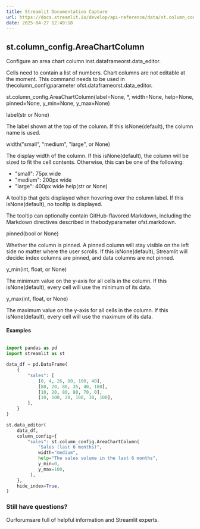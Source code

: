 ```yaml
---
title: Streamlit Documentation Capture
url: https://docs.streamlit.io/develop/api-reference/data/st.column_config/st.column_config.areachartcolumn
date: 2025-04-27 12:49:18
---
```


## st.column_config.AreaChartColumn

Configure an area chart column inst.dataframeorst.data_editor.

Cells need to contain a list of numbers. Chart columns are not editable
at the moment. This command needs to be used in thecolumn_configparameter
ofst.dataframeorst.data_editor.

st.column_config.AreaChartColumn(label=None, *, width=None, help=None, pinned=None, y_min=None, y_max=None)

label(str or None)

The label shown at the top of the column. If this isNone(default), the column name is used.

width("small", "medium", "large", or None)

The display width of the column. If this isNone(default), the
column will be sized to fit the cell contents. Otherwise, this can be
one of the following:

- "small": 75px wide
- "medium": 200px wide
- "large": 400px wide
help(str or None)

A tooltip that gets displayed when hovering over the column label. If
this isNone(default), no tooltip is displayed.

The tooltip can optionally contain GitHub-flavored Markdown, including
the Markdown directives described in thebodyparameter ofst.markdown.

pinned(bool or None)

Whether the column is pinned. A pinned column will stay visible on the
left side no matter where the user scrolls. If this isNone(default), Streamlit will decide: index columns are pinned, and data
columns are not pinned.

y_min(int, float, or None)

The minimum value on the y-axis for all cells in the column. If this isNone(default), every cell will use the minimum of its data.

y_max(int, float, or None)

The maximum value on the y-axis for all cells in the column. If this isNone(default), every cell will use the maximum of its data.

#### Examples

```python

import pandas as pd
import streamlit as st

data_df = pd.DataFrame(
    {
        "sales": [
            [0, 4, 26, 80, 100, 40],
            [80, 20, 80, 35, 40, 100],
            [10, 20, 80, 80, 70, 0],
            [10, 100, 20, 100, 30, 100],
        ],
    }
)

st.data_editor(
    data_df,
    column_config={
        "sales": st.column_config.AreaChartColumn(
            "Sales (last 6 months)",
            width="medium",
            help="The sales volume in the last 6 months",
            y_min=0,
            y_max=100,
         ),
    },
    hide_index=True,
)

```

### Still have questions?

Ourforumsare full of helpful information and Streamlit experts.

